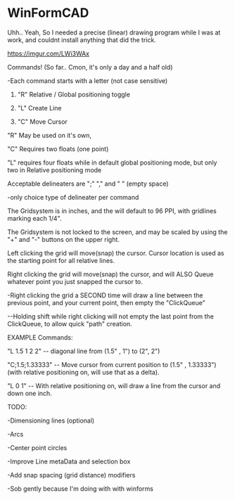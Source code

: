 # WinFormCAD
Uhh.. Yeah, So I needed a precise (linear) drawing program while I was at work, and couldnt install anything that did the trick.

https://imgur.com/LWi3WAx

Commands! (So far.. Cmon, it's only a day and a half old)

-Each command starts with a letter (not case sensitive)

1) "R" Relative / Global positioning toggle

2) "L" Create Line

3) "C" Move Cursor


"R" May be used on it's own,

"C" Requires two floats (one point)

"L" requires four floats while in default global positioning mode, but only two in Relative positioning mode


Acceptable delineaters are ";" "," and " " (empty space) 

-only choice type of delineater per command

The Gridsystem is in inches, and the will default to 96 PPI, with gridlines marking each 1/4".

The Gridsystem is not locked to the screen, and may be scaled by using the "+" and "-" buttons on the upper right.

Left clicking the grid will move(snap) the cursor. Cursor location is used as the starting point for all relative lines.


Right clicking the grid will move(snap) the cursor, and will ALSO Queue whatever point you just snapped the cursor to.

-Right clicking the grid a SECOND time will draw a line between the previous point, and your current point, then empty the "ClickQueue"

--Holding shift while right clicking will not empty the last point from the ClickQueue, to allow quick "path" creation.


EXAMPLE Commands:

"L 1.5 1 2 2"   -- diagonal line from (1.5" , 1") to (2", 2")

"C;1.5;1.33333" -- Move cursor from current position to (1.5" , 1.33333") (with relative positioning on, will use that as a delta).

"L 0 1"         -- With relative positioning on, will draw a line from the cursor and down one inch.



TODO:

-Dimensioning lines (optional)

-Arcs

-Center point circles

-Improve Line metaData and selection box

-Add snap spacing (grid distance) modifiers

-Sob gently because I'm doing with with winforms
